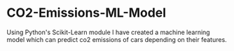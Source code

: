 # CO2-Emissions-ML-Model
Using Python's Scikit-Learn module I have created a machine learning model which can predict co2 emissions of cars depending on their features.
